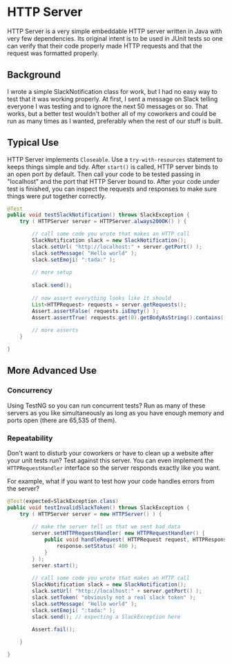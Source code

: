 # HTTP Server

HTTP Server is a very simple embeddable HTTP server written in Java with very few dependencies.  Its original intent is to be used in JUnit tests so one can verify that their code properly made HTTP requests and that the request was formatted properly.

## Background

I wrote a simple SlackNotification class for work, but I had no easy way to test that it was working properly.  At first, I sent a message on Slack telling everyone I was testing and to ignore the next 50 messages or so.  That works, but a better test wouldn't bother all of my coworkers and could be run as many times as I wanted, preferably when the rest of our stuff is built.

## Typical Use

HTTP Server implements `Closeable`. Use a `try-with-resources` statement to keeps things simple and tidy.  After `start()` is called, HTTP server binds to an open port by default.  Then call your code to be tested passing in "localhost" and the port that HTTP Server bound to.  After your code under test is finished, you can inspect the requests and responses to make sure things were put together correctly.

```java
@Test
public void testSlackNotification() throws SlackException {
	try ( HTTPServer server = HTTPServer.always200OK() ) {

		// call some code you wrote that makes an HTTP call
		SlackNotification slack = new SlackNotification();
		slack.setUrl( "http://localhost:" + server.getPort() );
		slack.setMessage( "Hello world" );
		slack.setEmoji( ":tada:" );
		
		// more setup
		
		slack.send();
		
		// now assert everything looks like it should
		List<HTTPRequest> requests = server.getRequests();
		Assert.assertFalse( requests.isEmpty() );
		Assert.assertTrue( requests.get(0).getBodyAsString().contains( "Hello world" ) );
		
		// more asserts
	}

}
```
## More Advanced Use

### Concurrency

Using TestNG so you can run concurrent tests?  Run as many of these servers as you like simultaneously as long as you have enough memory and ports open (there are 65,535 of them).

### Repeatability

Don't want to disturb your coworkers or have to clean up a website after your unit tests run?  Test against this server.  You can even implement the `HTTPRequestHandler` interface so the server responds exactly like you want.

For example, what if you want to test how your code handles errors from the server?

```java
@Test(expected=SlackException.class)
public void testInvalidSlackToken() throws SlackException {
	try ( HTTPServer server = new HTTPServer() ) {
	
		// make the server tell us that we sent bad data
		server.setHTTPRequestHandler( new HTTPRequestHandler() {
			public void handleRequest( HTTPRequest request, HTTPResponse response ) {
				response.setStatus( 400 );
			}
		} );
		server.start();
	
		// call some code you wrote that makes an HTTP call
		SlackNotification slack = new SlackNotification();
		slack.setUrl( "http://localhost:" + server.getPort() );
		slack.setToken( "obviously not a real slack token" );
		slack.setMessage( "Hello world" );
		slack.setEmoji( ":tada:" );
		slack.send(); // expecting a SlackException here
		
		Assert.fail();	

	}

}
```
